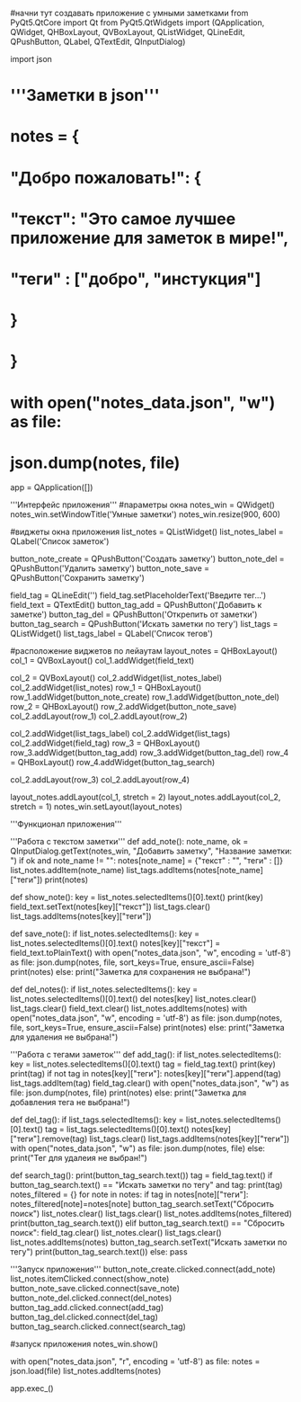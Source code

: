#начни тут создавать приложение с умными заметками
from PyQt5.QtCore import Qt
from PyQt5.QtWidgets import (QApplication, QWidget, QHBoxLayout, QVBoxLayout, QListWidget, QLineEdit, QPushButton, QLabel, QTextEdit, QInputDialog)



import json

# '''Заметки в json'''
# notes = {
#     "Добро пожаловать!": {
#          "текст": "Это самое лучшее приложение для заметок в мире!",
#          "теги" : ["добро", "инстукция"]
#    }
# }
# with open("notes_data.json", "w") as file:
#     json.dump(notes, file)



app = QApplication([])


'''Интерфейс приложения'''
#параметры окна
notes_win = QWidget()
notes_win.setWindowTitle('Умные заметки')
notes_win.resize(900, 600)


#виджеты окна приложения
list_notes = QListWidget()
list_notes_label = QLabel('Список заметок')


button_note_create = QPushButton('Создать заметку')
button_note_del = QPushButton('Удалить заметку')
button_note_save = QPushButton('Сохранить заметку')


field_tag = QLineEdit('')
field_tag.setPlaceholderText('Введите тег...')
field_text = QTextEdit()
button_tag_add = QPushButton('Добавить к заметке')
button_tag_del = QPushButton('Открепить от заметки')
button_tag_search = QPushButton('Искать заметки по тегу')
list_tags = QListWidget()
list_tags_label = QLabel('Список тегов')


#расположение виджетов по лейаутам
layout_notes = QHBoxLayout()
col_1 = QVBoxLayout()
col_1.addWidget(field_text)


col_2 = QVBoxLayout()
col_2.addWidget(list_notes_label)
col_2.addWidget(list_notes)
row_1 = QHBoxLayout()
row_1.addWidget(button_note_create)
row_1.addWidget(button_note_del)
row_2 = QHBoxLayout()
row_2.addWidget(button_note_save)
col_2.addLayout(row_1)
col_2.addLayout(row_2)


col_2.addWidget(list_tags_label)
col_2.addWidget(list_tags)
col_2.addWidget(field_tag)
row_3 = QHBoxLayout()
row_3.addWidget(button_tag_add)
row_3.addWidget(button_tag_del)
row_4 = QHBoxLayout()
row_4.addWidget(button_tag_search)


col_2.addLayout(row_3)
col_2.addLayout(row_4)


layout_notes.addLayout(col_1, stretch = 2)
layout_notes.addLayout(col_2, stretch = 1)
notes_win.setLayout(layout_notes)


'''Функционал приложения'''



'''Работа с текстом заметки'''
def add_note():
    note_name, ok = QInputDialog.getText(notes_win, "Добавить заметку", "Название заметки:  ")
    if ok and note_name != "":
        notes[note_name] = {"текст" : "", "теги" : []}
        list_notes.addItem(note_name)
        list_tags.addItems(notes[note_name]["теги"])
        print(notes)

def show_note():
    key = list_notes.selectedItems()[0].text()
    print(key)
    field_text.setText(notes[key]["текст"])
    list_tags.clear()
    list_tags.addItems(notes[key]["теги"])


def save_note():
    if list_notes.selectedItems():
        key = list_notes.selectedItems()[0].text()
        notes[key]["текст"] = field_text.toPlainText()
        with open("notes_data.json", "w", encoding = 'utf-8') as file:
            json.dump(notes, file, sort_keys=True, ensure_ascii=False)
        print(notes)
    else:
        print("Заметка для сохранения не выбрана!")


def del_notes():
    if list_notes.selectedItems():
        key = list_notes.selectedItems()[0].text()
        del notes[key]
        list_notes.clear()
        list_tags.clear()
        field_text.clear()
        list_notes.addItems(notes)
        with open("notes_data.json", "w", encoding = 'utf-8') as file:
            json.dump(notes, file, sort_keys=True, ensure_ascii=False)
        print(notes)
    else:
        print("Заметка для удаления не выбрана!")


'''Работа с тегами заметок'''
def add_tag():
    if list_notes.selectedItems():
        key = list_notes.selectedItems()[0].text()
        tag = field_tag.text()
        print(key)
        print(tag)
        if not tag in notes[key]["теги"]:
            notes[key]["теги"].append(tag)
            list_tags.addItem(tag)
            field_tag.clear()
        with open("notes_data.json", "w") as file:
            json.dump(notes, file)
        print(notes)
    else:
        print("Заметка для добавления тега не выбрана!")


def del_tag():
    if list_tags.selectedItems():
        key = list_notes.selectedItems()[0].text()
        tag = list_tags.selectedItems()[0].text()
        notes[key]["теги"].remove(tag)
        list_tags.clear()
        list_tags.addItems(notes[key]["теги"])
        with open("notes_data.json", "w") as file:
            json.dump(notes, file)
    else:
        print("Тег для удалеия не выбран!")



def search_tag():
    print(button_tag_search.text())
    tag = field_tag.text()
    if button_tag_search.text() == "Искать заметки по тегу" and tag:
        print(tag)
        notes_filtered = {}
        for note in notes:
            if tag in notes[note]["теги"]:
                notes_filtered[note]=notes[note]
        button_tag_search.setText("Сбросить поиск")
        list_notes.clear()
        list_tags.clear()
        list_notes.addItems(notes_filtered)
        print(button_tag_search.text())
    elif button_tag_search.text() == "Сбросить поиск":
        field_tag.clear()
        list_notes.clear()
        list_tags.clear()
        list_notes.addItems(notes)
        button_tag_search.setText("Искать заметки по тегу")
        print(button_tag_search.text())
    else:
        pass

'''Запуск приложения'''
button_note_create.clicked.connect(add_note)
list_notes.itemClicked.connect(show_note)
button_note_save.clicked.connect(save_note)
button_note_del.clicked.connect(del_notes)
button_tag_add.clicked.connect(add_tag)
button_tag_del.clicked.connect(del_tag)
button_tag_search.clicked.connect(search_tag)

#запуск приложения
notes_win.show()

with open("notes_data.json", "r", encoding = 'utf-8') as file:
    notes = json.load(file)
list_notes.addItems(notes)

app.exec_()
